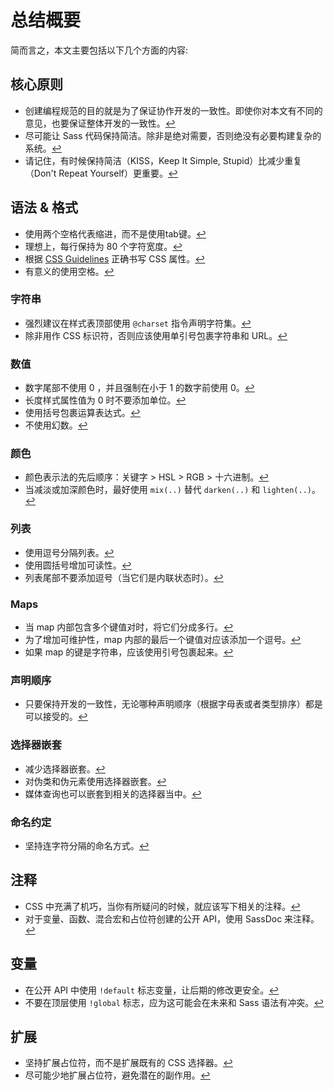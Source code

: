 
# 总结概要

简而言之，本文主要包括以下几个方面的内容:

## 核心原则

* 创建编程规范的目的就是为了保证协作开发的一致性。即使你对本文有不同的意见，也要保证整体开发的一致性。[↩](#section-8)
* 尽可能让 Sass 代码保持简洁。除非是绝对需要，否则绝没有必要构建复杂的系统。[↩](#section-10)
* 请记住，有时候保持简洁（KISS，Keep It Simple, Stupid）比减少重复（Don't Repeat Yourself）更重要。[↩](#section-10)

## 语法 & 格式

* 使用两个空格代表缩进，而不是使用tab键。[↩](#section-9)
* 理想上，每行保持为 80 个字符宽度。[↩](#section-9)
* 根据 [CSS Guidelines](http://cssguidelin.es) 正确书写 CSS 属性。[↩](#section-9)
* 有意义的使用空格。[↩](#section-9)

### 字符串

* 强烈建议在样式表顶部使用 `@charset` 指令声明字符集。[↩](#section-11)
* 除非用作 CSS 标识符，否则应该使用单引号包裹字符串和 URL。[↩](#css-)

### 数值

* 数字尾部不使用 0 ，并且强制在小于 1 的数字前使用 0。[↩](#section-15)
* 长度样式属性值为 0 时不要添加单位。[↩](#section-16)
* 使用括号包裹运算表达式。[↩](#section-17)
* 不使用幻数。[↩](#magic-numbers)

### 颜色

* 颜色表示法的先后顺序：关键字 > HSL > RGB > 十六进制。[↩](#section-19)
* 当减淡或加深颜色时，最好使用 `mix(..)` 替代 `darken(..)` 和 `lighten(..)`。[↩](#section-21)

### 列表

* 使用逗号分隔列表。[↩](#section-22)
* 使用圆括号增加可读性。[↩](#section-22)
* 列表尾部不要添加逗号（当它们是内联状态时）。[↩](#section-22)

### Maps

* 当 map 内部包含多个键值对时，将它们分成多行。[↩](#maps)
* 为了增加可维护性，map 内部的最后一个键值对应该添加一个逗号。[↩](#maps)
* 如果 map 的键是字符串，应该使用引号包裹起来。[↩](#maps)

### 声明顺序

* 只要保持开发的一致性，无论哪种声明顺序（根据字母表或者类型排序）都是可以接受的。[↩](#section-23)

### 选择器嵌套

* 减少选择器嵌套。[↩](#section-24)
* 对伪类和伪元素使用选择器嵌套。[↩](#section-24)
* 媒体查询也可以嵌套到相关的选择器当中。[↩](#section-24)

### 命名约定

* 坚持连字符分隔的命名方式。[↩](#section-27)

## 注释

* CSS 中充满了机巧，当你有所疑问的时候，就应该写下相关的注释。[↩](#section-30)
* 对于变量、函数、混合宏和占位符创建的公开 API，使用 SassDoc 来注释。[↩](#section-32)

## 变量

* 在公开 API 中使用 `!default` 标志变量，让后期的修改更安全。[↩](#default)
* 不要在顶层使用 `!global` 标志，应为这可能会在未来和 Sass 语法有冲突。[↩](#global)

## 扩展

* 坚持扩展占位符，而不是扩展既有的 CSS 选择器。[↩](#section-44)
* 尽可能少地扩展占位符，避免潜在的副作用。[↩](#section-44)
